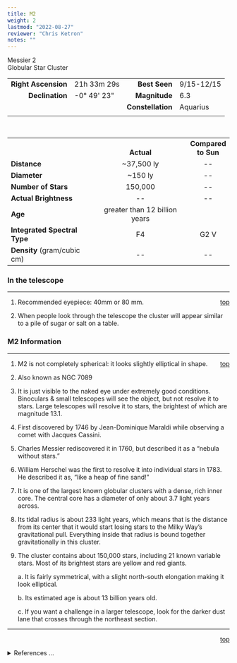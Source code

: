 ```yaml
---
title: M2
weight: 2
lastmod: "2022-08-27"
reviewer: "Chris Ketron"
notes: ""
---
```


<script src="/notes/js/whatsup.js"></script>
<script type="text/javascript">
	var objectName ="M2"
	var objectDesc ="Globular Star Cluster<br/>in the Constellation<br/>Aquarius"
	var objectImage="m2.jpg"
</script>

<span style='float:right;'><div id=whatsup></div></span>

Messier 2  
Globular Star Cluster  

|   |   |   |   |
|--:|:--|--:|:--|
|**Right Ascension**|21h 33m 29s|**Best Seen**|9/15-12/15|
|**Declination**|-0&deg; 49' 23"	|**Magnitude**|6.3|
|   |   |**Constellation**|Aquarius|
|   |   |   |   |

<br/>

|   |   |   |
|---|:---:|:---:|
|   | <br/>**Actual**| **Compared<br/>to Sun** |
|**Distance** | ~37,500 ly | -- |
|**Diameter** | ~150 ly | -- |
|**Number of Stars**| 150,000 | -- |
|**Actual Brightness**| -- | -- |
|**Age** | greater than 12 billion years |   |
|**Integrated Spectral Type** | F4 | G2 V |
|**Density** (gram/cubic cm) | -- | -- |

### In the telescope

---
<span style='float:right;'>[top](#)</span>

1.	Recommended eyepiece: 40mm or 80 mm.

2.	When people look through the telescope the cluster will appear similar to a pile of sugar or salt on a table.

### M2 Information

---
<span style='float:right;'>[top](#)</span>

1.	M2 is not completely spherical: it looks slightly elliptical in shape.

1.  Also known as NGC 7089

2.  It is just visible to the naked eye under extremely good conditions.  Binoculars & small telescopes will see the object, but not resolve it to stars.  Large telescopes will resolve it to stars, the brightest of which are magnitude 13.1.

3.  First discovered by 1746 by Jean-Dominique Maraldi while observing a comet with Jacques Cassini.

4.  Charles Messier rediscovered it in 1760, but described it as a “nebula without stars.”

5.  William Herschel was the first to resolve it into individual stars in 1783.  He described it as, “like a heap of fine sand!”

6.  It is one of the largest known globular clusters with a dense, rich inner core.  The central core has a diameter of only about 3.7 light years across. 

7.  Its tidal radius is about 233 light years, which means that is the distance from its center that it would start losing stars to the Milky Way’s gravitational pull.  Everything inside that radius is bound together gravitationally in this cluster.  

8.  The cluster contains about 150,000 stars, including 21 known variable stars.  Most of its brightest stars are yellow and red giants.

	a.  It is fairly symmetrical, with a slight north-south elongation making it look elliptical. 

	b.  Its estimated age is about 13 billion years old.

	c.  If you want a challenge in a larger telescope, look for the darker dust lane that crosses through the northeast section.

---
<span style='float:right;'>[top](#)</span>
<br/>
<details>
<summary>References ...</summary>

|   |   |   | 
|---|---|---|
|**Item**|**Updated**|**Notes**|
|Coordinates|2002-08-14|just “tweaked” a bit|
|Distance|2002-08-14|<http://messier.seds.org/m/m002.html>|
|Actual Brightness| -- |   |
|Number of Stars| -- |   |
|Diameter|2002-08-14|<http://messier.seds.org/m/m002.html>|
|Age|2002-08-14|basic info|
|Integrated Spectral Type|2002-11-22|SIMBAD|
|Other|2002-08-14|<http://messier.seds.org/m/m002.html><br/>2018-11-26 - <https://www.messier-objects.com/messier-2/>|
</details>
